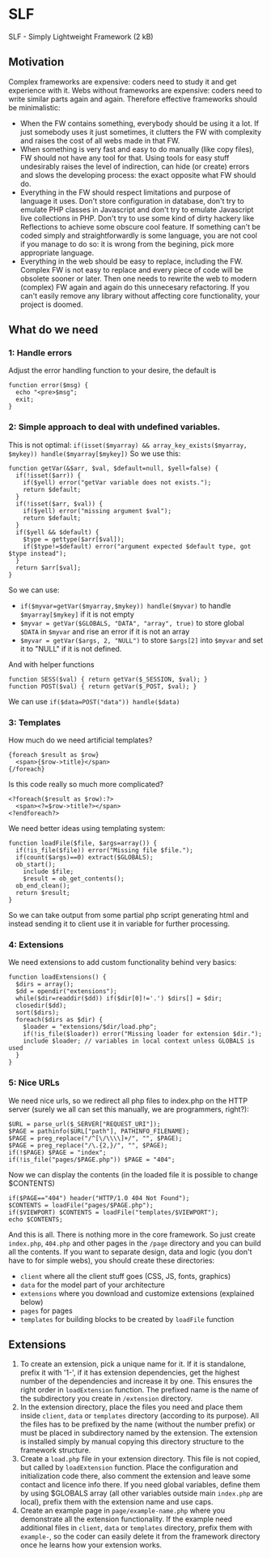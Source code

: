 # SLF
SLF - Simply Lightweight Framework (2 kB)

## Motivation
Complex frameworks are expensive: coders need to study it and get experience with it. Webs without frameworks are expensive: coders need to write similar parts again and again. Therefore effective frameworks should be minimalistic:

 - When the FW contains something, everybody should be using it a lot. If just somebody uses it just sometimes, it clutters the FW with complexity and raises the cost of all webs made in that FW.
 - When something is very fast and easy to do manually (like copy files), FW should not have any tool for that. Using tools for easy stuff undesirably raises the level of indirection, can hide (or create) errors and slows the developing process: the exact opposite what FW should do.
 - Everything in the FW should respect limitations and purpose of language it uses. Don't store configuration in database, don't try to emulate PHP classes in Javascript and don't try to emulate Javascript live collections in PHP. Don't try to use some kind of dirty hackery like Reflections to achieve some obscure cool feature. If something can't be coded simply and straightforwardly is some language, you are not cool if you manage to do so: it is wrong from the begining, pick more appropriate language.
 - Everything in the web should be easy to replace, including the FW. Complex FW is not easy to replace and every piece of code will be obsolete sooner or later. Then one needs to rewrite the web to modern (complex) FW again and again do this unnecesary refactoring. If you can't easily remove any library without affecting core functionality, your project is doomed.

## What do we need
### 1: Handle errors
Adjust the error handling function to your desire, the default is
```
function error($msg) {
  echo "<pre>$msg";
  exit;
}
```

### 2: Simple approach to deal with undefined variables.
This is not optimal: `if(isset($myarray) && array_key_exists($myarray, $mykey)) handle($myarray[$mykey])`
So we use this:
```
function getVar(&$arr, $val, $default=null, $yell=false) {
  if(!isset($arr)) {
    if($yell) error("getVar variable does not exists.");
    return $default;
  }
  if(!isset($arr, $val)) {
    if($yell) error("missing argument $val");
    return $default;
  }
  if($yell && $default) {
    $type = gettype($arr[$val]);
    if($type!=$default) error("argument expected $default type, got $type instead");
  }
  return $arr[$val];
}
```
So we can use:

- `if($myvar=getVar($myarray,$mykey)) handle($myvar)` to handle `$myarray[$mykey]` if it is not empty
- `$myvar = getVar($GLOBALS, "DATA", "array", true)` to store global `$DATA` in `$myvar` and rise an error if it is not an array
- `$myvar = getVar($args, 2, "NULL")` to store `$args[2]` into `$myvar` and set it to "NULL" if it is not defined.

And with helper functions
```
function SESS($val) { return getVar($_SESSION, $val); }
function POST($val) { return getVar($_POST, $val); }
```
We can use `if($data=POST("data")) handle($data)`

### 3: Templates
How much do we need artificial templates?
```
{foreach $result as $row}
  <span>{$row->title}</span>
{/foreach}
```
Is this code really so much more complicated?
```
<?foreach($result as $row):?>
  <span><?=$row->title?></span>
<?endforeach?>
```
We need better ideas using templating system:
```
function loadFile($file, $args=array()) {
  if(!is_file($file)) error("Missing file $file.");
  if(count($args)==0) extract($GLOBALS);
  ob_start();
    include $file;
    $result = ob_get_contents();
  ob_end_clean();
  return $result;
}
```
So we can take output from some partial php script generating html and instead sending it to client use it in variable for further processing.

### 4: Extensions
We need extensions to add custom functionality behind very basics:
```
function loadExtensions() {
  $dirs = array();
  $dd = opendir("extensions");
  while($dir=readdir($dd)) if($dir[0]!='.') $dirs[] = $dir;
  closedir($dd);
  sort($dirs);
  foreach($dirs as $dir) {
    $loader = "extensions/$dir/load.php";
    if(!is_file($loader)) error("Missing loader for extension $dir.");
    include $loader; // variables in local context unless GLOBALS is used
  }
}
```

### 5: Nice URLs
We need nice urls, so we redirect all php files to index.php on the HTTP server (surely we all can set this manually, we are programmers, right?):
```
$URL = parse_url($_SERVER["REQUEST_URI"]);
$PAGE = pathinfo($URL["path"], PATHINFO_FILENAME);
$PAGE = preg_replace("/^[\/\\\\]+/", "", $PAGE);
$PAGE = preg_replace("/\.{2,}/", "", $PAGE);
if(!$PAGE) $PAGE = "index";
if(!is_file("pages/$PAGE.php")) $PAGE = "404";
```
Now we can display the contents (in the loaded file it is possible to change $CONTENTS)
```
if($PAGE=="404") header("HTTP/1.0 404 Not Found");
$CONTENTS = loadFile("pages/$PAGE.php");
if($VIEWPORT) $CONTENTS = loadFile("templates/$VIEWPORT");
echo $CONTENTS;
```

And this is all. There is nothing more in the core framework. So just create `index.php`, `404.php` and other pages in the `/page` directory and you can build all the contents. If you want to separate design, data and logic (you don't have to for simple webs), you should create these directories:
- `client` where all the client stuff goes (CSS, JS, fonts, graphics)
- `data` for the model part of your architecture
- `extensions` where you download and customize extensions (explained below)
- `pages` for pages
- `templates` for building blocks to be created by `loadFile` function

## Extensions
1. To create an extension, pick a unique name for it. If it is standalone, prefix it with '1-', if it has extension dependencies, get the highest number of the dependencies and increase it by one. This ensures the right order in `loadExtension` function. The prefixed name is the name of the subdirectory you create in `/extension` directory.
2. In the extension directory, place the files you need and place them inside `client`, `data` or `templates` directory (according to its purpose). All the files has to be prefixed by the name (without the number prefix) or must be placed in subdirectory named by the extension. The extension is installed simply by manual copying this directory structure to the framework structure.
3. Create a `load.php` file in your extension directory. This file is not copied, but called by `loadExtension` function. Place the configuration and initialization code there, also comment the extension and leave some contact and licence info there. If you need global variables, define them by using $GLOBALS array (all other variables outside main `index.php` are local), prefix them with the extension name and use caps.
4. Create an example page in `page/example-name.php` where you demonstrate all the extension functionality. If the example need additional files in `client`, `data` or `templates` directory, prefix them with `example-`, so the coder can easily delete it from the framework directory once he learns how your extension works.
